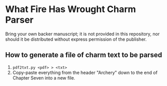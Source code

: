# What Fire Has Wrought Charm Parser

Bring your own backer manuscript; it is not provided in this repository, nor
should it be distributed without express permission of the publisher.

## How to generate a file of charm text to be parsed
1. `pdf2txt.py <pdf> > <txt>`
2. Copy-paste everything from the header "Archery" down to the end of Chapter Seven into a new file.

